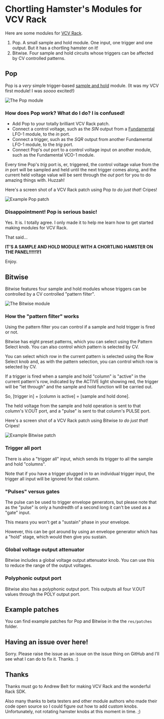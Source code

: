 # Chortling Hamster's Modules for VCV Rack

Here are some modules for [VCV Rack](https://www.vcvrack.com).

1. Pop. A small sample and hold module. One input, one trigger and one output. But it has a chortling hamster on it!
2. Bitwise. Four sample and hold circuits whose triggers can be affected by CV controlled patterns.

## Pop

Pop is a _very_ simple trigger-based [sample and hold](https://en.wikipedia.org/wiki/Sample_and_hold) module. (It was my VCV first module! I was _soooo_ excited!)

![The Pop module](images/pop.png)

### How does Pop work? What do I do? I is confused!

* Add Pop to your totally brilliant VCV Rack patch.
* Connect a control voltage, such as the _SIN_ output from a [Fundamental](https://vcvrack.com/Fundamental.html) LFO-1 module, to the _in_ port.
* Connect a trigger, such as the _SQR_ output from another Fundamental LFO-1 module, to the _trig_ port.
* Connect Pop's _out_ port to a control voltage input on another module, such as the Fundamental VCO-1 module.

Every time Pop's _trig_ port is, er, triggered, the control voltage value from the _in_ port will be sampled and held until the next trigger comes along, and the current held voltage value will be sent through the _out_ port for you to do amazing things with. Huzzah!

Here's a screen shot of a VCV Rack patch using Pop _to do just that_! Cripes!

![Example Pop patch](images/pop-example.png)

### Disappointment! Pop is serious basic!

Yes. It is. I totally agree. I only made it to help me learn how to get started making modules for VCV Rack.

That said…

__IT'S A SAMPLE AND HOLD MODULE WITH A CHORTLING HAMSTER ON THE PANEL!!!!!1!1__

Enjoy.

## Bitwise

Bitwise features four sample and hold modules whose triggers can be controlled by a CV controlled "pattern filter".

![The Bitwise module](images/bitwise.png)

### How the "pattern filter" works

Using the pattern filter you can control if a sample and hold trigger is fired or not.

Bitwise has eight preset patterns, which you can select using the Pattern Select knob. You can also control which pattern is selected by CV.

You can select which row in the current pattern is selected using the Row Select knob and, as with the pattern selection, you can control which row is selected by CV.

If a trigger is fired when a sample and hold "column" is "active" in the current pattern's row, indicated by the ACTIVE light showing red, the trigger will be "let through" and the sample and hold function will be carried out.

So, [trigger in] + [column is active] = [sample and hold done].

The held voltage from the sample and hold operation is sent to that column's V.OUT port, and a "pulse" is sent to that column's PULSE port.

Here's a screen shot of a VCV Rack patch using Bitwise _to do just that_! Cripes!

![Example Bitwise patch](images/bitwise-example.png)

### Trigger all port

There is also a "trigger all" input, which sends its trigger to all the sample and hold "columns".

Note that if you have a trigger plugged in to an individual trigger input, the trigger all input will be ignored for that column.

### "Pulses" versus gates

The pulse can be used to trigger envelope generators, but please note that as the "pulse" is only a hundredth of a second long it can't be used as a "gate" input.

This means you won't get a "sustain" phase in your envelope.

However, this can be got around by using an envelope generator which has a "hold" stage, which would then give you sustain.

### Global voltage output attenuator

Bitwise includes a global voltage output attenuator knob. You can use this to reduce the range of the output voltages.

### Polyphonic output port

Bitwise also has a polyphonic output port. This outputs all four V.OUT values through the POLY output port.

## Example patches

You can find example patches for Pop and Bitwise in the the `res/patches` folder.

## Having an issue over here!

Sorry. Please raise the issue as an issue on the issue thing on GitHub and I'll see what I can do to fix it. Thanks. :)

## Thanks

Thanks must go to Andrew Belt for making VCV Rack and the wonderful Rack SDK.

Also many thanks to beta testers and other module authors who made their code open source so I could figure out how to add custom knobs. Unfortunately, not rotating hamster knobs at this moment in time. ;)
